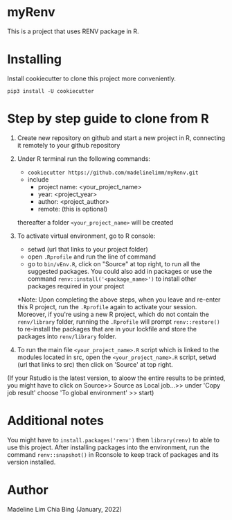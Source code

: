 # myRenv
This is a project that uses RENV package in R.

# Installing
Install cookiecutter to clone this project more conveniently.

`pip3 install -U cookiecutter`

# Step by step guide to clone from R
1. Create new repository on github and start a new project in R, connecting it remotely to your github repository

2. Under R terminal run the following commands:
	  - `cookiecutter https://github.com/madelinelimm/myRenv.git`
	  - include 
	  	- project name: <your_project_name>
	  	- year: <project_year>
	  	- author: <project_author>
	  	- remote: (this is optional)

	  thereafter a folder `<your_project_name>` will be created


4. To activate virtual environment, go to R console:
	- setwd (url that links to your project folder)
	- open `.Rprofile` and run the line of command
	- go to `bin/vEnv.R`, click on "Source" at top right, to run all the suggested packages. You could also add in packages or use the command `renv::install('<package_name>')` to install other packages required in your project

	*Note: Upon completing the above steps, when you leave and re-enter this R project, run the `.Rprofile` again to activate your session. Moreover, if you're
	using a new R project, which do not contain the `renv/library` folder, running the `.Rprofile` will prompt `renv::restore()` to re-install the packages that 
	are in your lockfile and store the packages into `renv/library` folder.
	

5. To run the main file `<your_project_name>.R` script which is linked to the modules located in src, open the `<your_project_name>.R` script, setwd (url that links to src) then click on 'Source' at top right. 

(If your Rstudio is the latest version, to aloow the entire results to be printed, you might have to click on Source>> Source as Local job...>> under 'Copy job result' choose 'To global environment' >> start)

	
# Additional notes
You might have to `install.packages('renv')` then `library(renv)` to able to use this project. After installing packages into the environment, run the command `renv::snapshot()` in Rconsole to keep track of packages and its version installed.
   
# Author
Madeline Lim Chia Bing (January, 2022)

